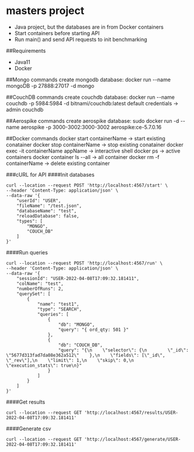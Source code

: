 # masters project
- Java project, but the databases are in from Docker containers
- Start containers before starting API
- Run main() and send API requests to init benchmarking

##Requirements
- Java11
- Docker

##Mongo commands
    create mongodb database:
    docker run --name mongoDB -p 27888:27017 -d mongo
                                       
##CouchDB commands
    create couchdb database:
    docker run --name couchdb -p 5984:5984 -d bitnami/couchdb:latest
    default credentials -> admin couchdb

##Aerospike commands
    create aerospike database:
    sudo docker run -d --name aerospike -p 3000-3002:3000-3002 aerospike:ce-5.7.0.16

##Docker commands
    docker start containerName                          -> start existing conatainer
    docker stop containerName                           -> stop existing conatainer
    docker exec -it containerName appName               -> interactive shell
    docker ps                                           -> active containers 
    docker container ls --all                           -> all container
    docker rm -f containerName                          -> delete existing container

###cURL for API
####Init databases
```
curl --location --request POST 'http://localhost:4567/start' \
--header 'Content-Type: application/json' \
--data-raw '{
    "userId": "USER",
    "fileName": "/test.json",
    "databaseName": "test",
    "reloadDatabase": false,
    "types": [
        "MONGO",
        "COUCH_DB"
    ]
}'
```

####Run queries
```
curl --location --request POST 'http://localhost:4567/run' \
--header 'Content-Type: application/json' \
--data-raw '{
    "sessionId": "USER-2022-04-08T17:09:32.181411",
    "colName": "test",
    "numberOfRuns": 2,
    "querySet": [
        {
            "name": "test1",
            "type": "SEARCH",
            "queries": [
                {
                    "db": "MONGO",
                    "query": "{ ord_qty: 501 }"
                },
                {
                    "db": "COUCH_DB",
                    "query": "{\n    \"selector\": {\n        \"_id\": \"5677d313fad7da08e362a512\"    },\n    \"fields\": [\"_id\", \"_rev\"],\n    \"limit\": 1,\n    \"skip\": 0,\n    \"execution_stats\": true\n}"
                }
            ]
        }
    ]
}'

```
####Get results
```
curl --location --request GET 'http://localhost:4567/results/USER-2022-04-08T17:09:32.181411'
```

####Generate csv
```
curl --location --request GET 'http://localhost:4567/generate/USER-2022-04-08T17:09:32.181411'
```

